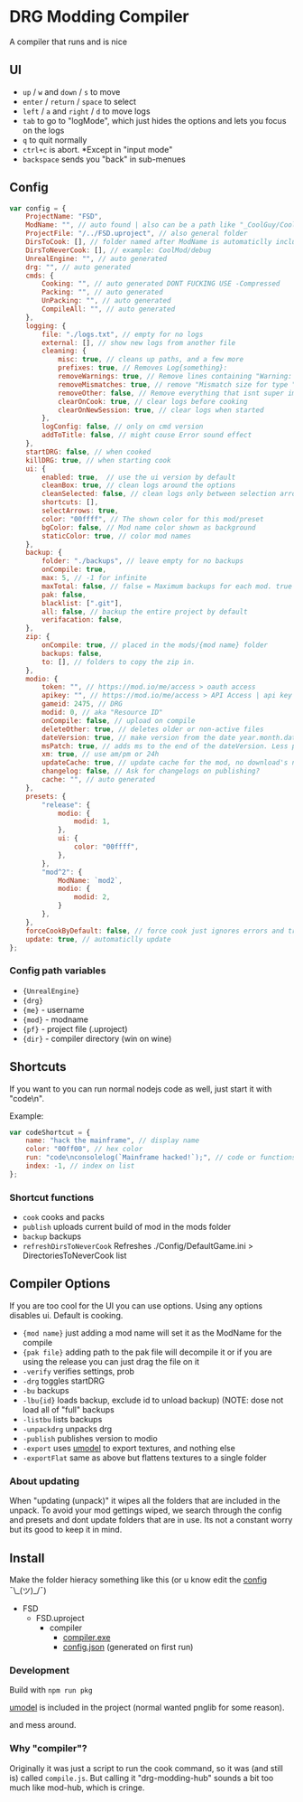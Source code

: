 # DRG Modding Compiler

A compiler that runs and is nice

## UI

- `up` / `w` and `down` / `s` to move
- `enter` / `return` / `space` to select
- `left` / `a` and `right` / `d` to move logs
- `tab` to go to "logMode", which just hides the options and lets you focus on the logs
- `q` to quit normally
- `ctrl+c` is abort. *Except in "input mode"
- `backspace` sends you "back" in sub-menues

## Config

```js
var config = {
    ProjectName: "FSD",
    ModName: "", // auto found | also can be a path like "_CoolGuy/CoolMod"
    ProjectFile: "/../FSD.uproject", // also general folder
    DirsToCook: [], // folder named after ModName is automaticlly included
    DirsToNeverCook: [], // example: CoolMod/debug
    UnrealEngine: "", // auto generated
    drg: "", // auto generated
    cmds: {
        Cooking: "", // auto generated DONT FUCKING USE -Compressed
        Packing: "", // auto generated
        UnPacking: "", // auto generated
        CompileAll: "", // auto generated
    },
    logging: {
        file: "./logs.txt", // empty for no logs
        external: [], // show new logs from another file
        cleaning: {
            misc: true, // cleans up paths, and a few more
            prefixes: true, // Removes Log{something}:
            removeWarnings: true, // Remove lines containing "Warning: "
            removeMismatches: true, // remove "Mismatch size for type " since usually it dosent matter.
            removeOther: false, // Remove everything that isnt super important (use with caution)
            clearOnCook: true, // clear logs before cooking
            clearOnNewSession: true, // clear logs when started
        },
        logConfig: false, // only on cmd version
        addToTitle: false, // might couse Error sound effect
    },
    startDRG: false, // when cooked
    killDRG: true, // when starting cook
    ui: {
        enabled: true,  // use the ui version by default
        cleanBox: true, // clean logs around the options
        cleanSelected: false, // clean logs only between selection arrows
        shortcuts: [],
        selectArrows: true,
        color: "00ffff", // The shown color for this mod/preset
        bgColor: false, // Mod name color shown as background
        staticColor: true, // color mod names
    },
    backup: {
        folder: "./backups", // leave empty for no backups
        onCompile: true,
        max: 5, // -1 for infinite
        maxTotal: false, // false = Maximum backups for each mod. true = total backups. For the above value
        pak: false,
        blacklist: [".git"],
        all: false, // backup the entire project by default
        verifacation: false,
    },
    zip: {
        onCompile: true, // placed in the mods/{mod name} folder
        backups: false,
        to: [], // folders to copy the zip in.
    },
    modio: {
        token: "", // https://mod.io/me/access > oauth access
        apikey: "", // https://mod.io/me/access > API Access | api key for some commands
        gameid: 2475, // DRG
        modid: 0, // aka "Resource ID"
        onCompile: false, // upload on compile
        deleteOther: true, // deletes older or non-active files
        dateVersion: true, // make version from the date year.month.date, otherwise get version from project
        msPatch: true, // adds ms to the end of the dateVersion. Less prefered then default (applied when deleteOther=false).
        xm: true, // use am/pm or 24h
        updateCache: true, // update cache for the mod, no download's needed!
        changelog: false, // Ask for changelogs on publishing?
        cache: "", // auto generated
    },
    presets: {
        "release": {
            modio: {
                modid: 1,
            },
            ui: {
                color: "00ffff",
            },
        },
        "mod^2": {
            ModName: `mod2`,
            modio: {
                modid: 2,
            }
        },
    },
    forceCookByDefault: false, // force cook just ignores errors and tries to pack.
    update: true, // automaticlly update
};
```

### Config path variables

- `{UnrealEngine}`
- `{drg}`
- `{me}` - username
- `{mod}` - modname
- `{pf}` - project file (.uproject)
- `{dir}` - compiler directory (win on wine)

## Shortcuts

If you want to you can run normal nodejs code as well,
just start it with "code\n".

Example:

```js
var codeShortcut = {
    name: "hack the mainframe", // display name
    color: "00ff00", // hex color
    run: "code\nconsolelog(`Mainframe hacked!`);", // code or functions seperated by ","
    index: -1, // index on list
};
```

### Shortcut functions

- `cook` cooks and packs
- `publish` uploads current build of mod in the mods folder
- `backup` backups
- `refreshDirsToNeverCook` Refreshes ./Config/DefaultGame.ini > DirectoriesToNeverCook list

## Compiler Options

If you are too cool for the UI you can use options. Using any options disables ui.
Default is cooking.

- `{mod name}` just adding a mod name will set it as the ModName for the compile
- `{pak file}` adding path to the pak file will decompile it or if you are using the release you can just drag the file on it
- `-verify` verifies settings, prob
- `-drg` toggles startDRG
- `-bu` backups
- `-lbu{id}` loads backup, exclude id to unload backup) (NOTE: dose not load all of "full" backups
- `-listbu` lists backups
- `-unpackdrg` unpacks drg
- `-publish` publishes version to modio
- `-export` uses [umodel](https://github.com/gildor2/UEViewer) to export textures, and nothing else
- `-exportFlat` same as above but flattens textures to a single folder

### About updating

When "updating (unpack)" it wipes all the folders that are included in the unpack.
To avoid your mod gettings wiped, we search through the config and presets and dont update folders that are in use.
Its not a constant worry but its good to keep it in mind.

## Install

Make the folder hieracy something like this (or u know edit the [config](#config) ¯\\\_(ツ)\_/¯)

- FSD
  - FSD.uproject
    - compiler
      - [compiler.exe](https://github.com/MrCreaper/drg-modding-compiler/releases/latest)
      - [config.json](#config) (generated on first run)

### Development

Build with `npm run pkg`

[umodel](https://github.com/gildor2/UEViewer) is included in the project (normal wanted pnglib for some reason).

and mess around.

### Why "compiler"?

Originally it was just a script to run the cook command, so it was (and still is) called `compile.js`.
But calling it "drg-modding-hub" sounds a bit too much like mod-hub, which is cringe.

